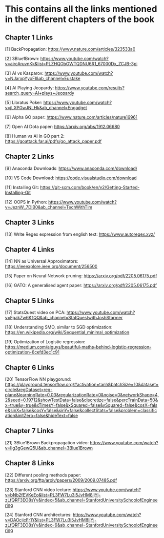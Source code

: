 # This contains all the links mentioned in the different chapters of the book

## Chapter 1 Links
[1] BackPropagation: https://www.nature.com/articles/323533a0

[2] 3Blue1Brown: https://www.youtube.com/watch?v=aircAruvnKk&list=PLZHQObOWTQDNU6R1_67000Dx_ZCJB-3pi

[3] AI vs Kasparov: https://www.youtube.com/watch?v=NJarxpYyoFI&ab_channel=Eustake

[4] AI Playing Jeopardy: https://www.youtube.com/results?search_query=AI+plays+Jeopardy

[5] Libratus Poker: https://www.youtube.com/watch?v=jLXPGwJNLHk&ab_channel=Engadget

[6] Alpha GO paper: https://www.nature.com/articles/nature16961

[7] Open AI Dota paper: https://arxiv.org/abs/1912.06680

[8] Human vs AI in GO part 2: https://goattack.far.ai/pdfs/go_attack_paper.pdf


## Chapter 2 Links
[9] Anaconda Downloads: https://www.anaconda.com/download/

[10] VS Code Download: https://code.visualstudio.com/download

[11] Installing Git: https://git-scm.com/book/en/v2/Getting-Started-Installing-Git

[12] OOPS in Python: https://www.youtube.com/watch?v=JeznW_7DlB0&ab_channel=TechWithTim


## Chapter 3 Links
[13] Write Regex expression from english text: https://www.autoregex.xyz/


## Chapter 4 Links
[14] NN as Universal Approximators: https://ieeexplore.ieee.org/document/256500

[15] Paper on Neural Network pruning: https://arxiv.org/pdf/2205.06175.pdf

[16] GATO: A generalised agent paper: https://arxiv.org/pdf/2205.06175.pdf


## Chapter 5 Links
[17] StatsQuest video on PCA: https://www.youtube.com/watch?v=FgakZw6K1QQ&ab_channel=StatQuestwithJoshStarmer

[18] Understanding SMO, similar to SGD optimization: https://en.wikipedia.org/wiki/Sequential_minimal_optimization

[19] Optimization of Logistic regression: https://medium.com/aiguys/beautiful-maths-behind-logistic-regression-optimization-6cefd3ec1c91 


## Chapter 6 Links
[20] TensorFlow NN playgorund: https://playground.tensorflow.org/#activation=tanh&batchSize=10&dataset=circle&regDataset=reg-plane&learningRate=0.03&regularizationRate=0&noise=0&networkShape=4,2&seed=0.19712&showTestData=false&discretize=false&percTrainData=50&x=true&y=true&xTimesY=false&xSquared=false&ySquared=false&cosX=false&sinX=false&cosY=false&sinY=false&collectStats=false&problem=classification&initZero=false&hideText=false

## Chapter 7 Links
[21] 3Blue1Brown Backpropagation video: https://www.youtube.com/watch?v=Ilg3gGewQ5U&ab_channel=3Blue1Brown


## Chapter 8 Links
[22] Different pooling methods paper: https://arxiv.org/ftp/arxiv/papers/2009/2009.07485.pdf

[23] Stanford CNN video lecture: https://www.youtube.com/watch?v=bNb2fEVKeEo&list=PL3FW7Lu3i5JvHM8ljYj-zLfQRF3EO8sYv&index=5&ab_channel=StanfordUniversitySchoolofEngineering

[24] Stanford CNN architectures: https://www.youtube.com/watch?v=DAOcjicFr1Y&list=PL3FW7Lu3i5JvHM8ljYj-zLfQRF3EO8sYv&index=9&ab_channel=StanfordUniversitySchoolofEngineering





